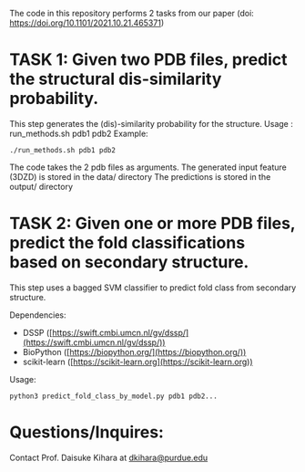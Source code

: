 The code in this repository performs 2 tasks from our paper (doi: https://doi.org/10.1101/2021.10.21.465371)

# TASK 1: Given two PDB files, predict the structural dis-similarity probability.
This step generates the (dis)-similarity probability for the structure.
Usage : run_methods.sh pdb1 pdb2
Example:
```
./run_methods.sh pdb1 pdb2
```
The code takes the 2 pdb files as arguments.
The generated input feature (3DZD) is stored in the data/ directory
The predictions is stored in the output/ directory
		
# TASK 2: Given one or more PDB files, predict the fold classifications based on secondary structure.
This step uses a bagged SVM classifier to predict fold class from secondary structure.

Dependencies:
 - DSSP ([https://swift.cmbi.umcn.nl/gv/dssp/](https://swift.cmbi.umcn.nl/gv/dssp/))
 - BioPython ([https://biopython.org/](https://biopython.org/))
 - scikit-learn ([https://scikit-learn.org](https://scikit-learn.org))
 
Usage:
```
python3 predict_fold_class_by_model.py pdb1 pdb2...
```

# Questions/Inquires: 
Contact Prof. Daisuke Kihara at [dkihara@purdue.edu](mailto:dkihara@purdue.edu)
